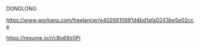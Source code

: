 DONGLONG

https://www.workana.com/freelancer/e4026610691d4bd1afa0243be5e02cce

https://resume.io/r/cBo69z0Pi
